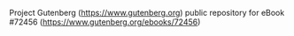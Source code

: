 Project Gutenberg (https://www.gutenberg.org) public repository
for eBook #72456 (https://www.gutenberg.org/ebooks/72456)
